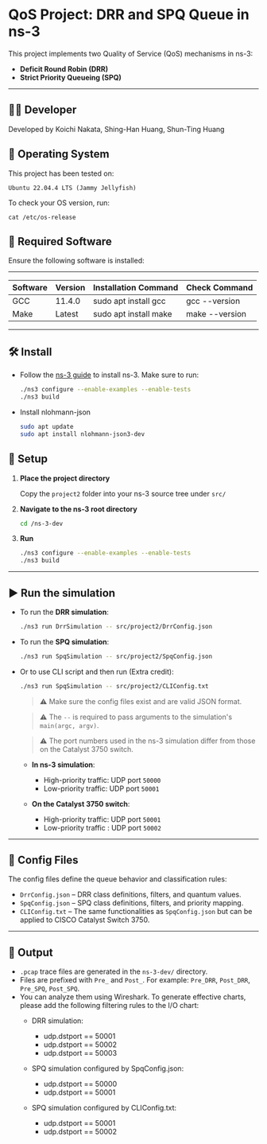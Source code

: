 # QoS Project: DRR and SPQ Queue in ns-3

This project implements two Quality of Service (QoS) mechanisms in ns-3:

- **Deficit Round Robin (DRR)**
- **Strict Priority Queueing (SPQ)**

---

## 👨‍💻 Developer

Developed by Koichi Nakata, Shing-Han Huang, Shun-Ting Huang

## 🔹 Operating System
This project has been tested on:

    Ubuntu 22.04.4 LTS (Jammy Jellyfish)

To check your OS version, run:

    cat /etc/os-release

## 🔹 Required Software
Ensure the following software is installed:

------------------------------------------------------------------------------------
| Software     | Version    | Installation Command           | Check Command       |
|--------------|------------|--------------------------------|---------------------|
| GCC          | 11.4.0     | sudo apt install gcc           | gcc --version       |
| Make         | Latest     | sudo apt install make          | make --version      |
------------------------------------------------------------------------------------

## 🛠 Install

- Follow the [ns-3 guide](https://www.nsnam.org/docs/installation/html/quick-start.html#download) to install ns-3.
  Make sure to run:
    ```bash
    ./ns3 configure --enable-examples --enable-tests
    ./ns3 build
    ```

- Install nlohmann-json
    ```bash
    sudo apt update
    sudo apt install nlohmann-json3-dev
    ```

## 📁 Setup

1. **Place the project directory**

   Copy the `project2` folder into your ns-3 source tree under `src/`

2. **Navigate to the ns-3 root directory**

    ```bash
    cd /ns-3-dev
    ```
3. **Run**

    ```bash
    ./ns3 configure --enable-examples --enable-tests
    ./ns3 build
    ```

---

## ▶️ Run the simulation

- To run the **DRR simulation**:

    ```bash
    ./ns3 run DrrSimulation -- src/project2/DrrConfig.json
    ```

- To run the **SPQ simulation**:

    ```bash
    ./ns3 run SpqSimulation -- src/project2/SpqConfig.json
    ```

- Or to use CLI script and then run (Extra credit):

    ```bash
    ./ns3 run SpqSimulation -- src/project2/CLIConfig.txt
    ```
  
    > ⚠️ Make sure the config files exist and are valid JSON format.  
    
    > ⚠️ The `--` is required to pass arguments to the simulation's `main(argc, argv)`.

    > ⚠️ The port numbers used in the ns-3 simulation differ from those on the Catalyst 3750 switch.

  - **In ns-3 simulation**:
      - High-priority traffic: UDP port `50000`
      - Low-priority  traffic: UDP port `50001`

  - **On the Catalyst 3750 switch**:
      - High-priority traffic: UDP port `50001`
      - Low-priority  traffic : UDP port `50002`
---

## 📂 Config Files

The config files define the queue behavior and classification rules:

- `DrrConfig.json` – DRR class definitions, filters, and quantum values.
- `SpqConfig.json` – SPQ class definitions, filters, and priority mapping.
- `CLIConfig.txt` – The same functionalities as `SpqConfig.json` but can be applied to CISCO Catalyst Switch 3750. 


---

## 🧪 Output

- `.pcap` trace files are generated in the `ns-3-dev/` directory.
- Files are prefixed with `Pre_` and `Post_`.
  For example: `Pre_DRR`, `Post_DRR`, `Pre_SPQ`, `Post_SPQ`.
- You can analyze them using Wireshark. To generate effective charts, please add the following filtering rules to the I/O chart:
  - DRR simulation:
    - udp.dstport == 50001
    - udp.dstport == 50002
    - udp.dstport == 50003

  - SPQ simulation configured by SpqConfig.json:
    - udp.dstport == 50000
    - udp.dstport == 50001

  - SPQ simulation configured by CLIConfig.txt:
    - udp.dstport == 50001
    - udp.dstport == 50002